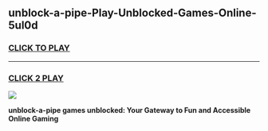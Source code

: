 
## unblock-a-pipe-Play-Unblocked-Games-Online-5ul0d
<h3>
<a href="https://premium76.site?title=unblock-a-pipe&ref=25A">CLICK TO PLAY</a></h3>
<hr>

<h3>
<a href="https://premium76.site?title=unblock-a-pipe&ref=25A">CLICK 2 PLAY</a>
  
</h3>

<a href="https://premium76.site?title=unblock-a-pipe&ref=25A"><img src="https://clearcache.store/games.png"></a>


**unblock-a-pipe games unblocked: Your Gateway to Fun and Accessible Online Gaming**
